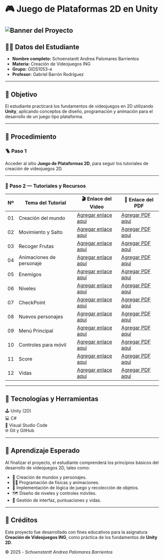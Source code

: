 

# 🎮 **Juego de Plataformas 2D en Unity**
![Banner del Proyecto](https://upload.wikimedia.org/wikipedia/commons/c/c4/Unity_2021.svg)
---

## 👩‍🎓 **Datos del Estudiante**
- **Nombre completo:** Schoenstantt Andrea Palomares Barrientos  
- **Materia:** Creación de Videojuegos ING  
- **Grupo:** GIDS1053-e  
- **Profesor:** Gabriel Barrón Rodríguez  

---

## 🎯 **Objetivo**
El estudiante practicará los fundamentos de videojuegos en 2D utilizando **Unity**, aplicando conceptos de diseño, programación y animación para el desarrollo de un juego tipo plataforma.

---

## 🧭 **Procedimiento**

### 🪜 **Paso 1**
Acceder al sitio **Juego de Plataformas 2D**, para seguir los tutoriales de creación de videojuegos 2D.

---

### 🎥 **Paso 2 — Tutoriales y Recursos**

| Nº | Tema del Tutorial | 🎬 Enlace del Video | 📘 Enlace del PDF |
|:--:|--------------------|--------------------|------------------|
| 01 | Creación del mundo | [Agregar enlace aquí](#) | [Agregar PDF aquí](#) |
| 02 | Movimiento y Salto | [Agregar enlace aquí](#) | [Agregar PDF aquí](#) |
| 03 | Recoger Frutas | [Agregar enlace aquí](#) | [Agregar PDF aquí](#) |
| 04 | Animaciones de personaje | [Agregar enlace aquí](#) | [Agregar PDF aquí](#) |
| 05 | Enemigos | [Agregar enlace aquí](#) | [Agregar PDF aquí](#) |
| 06 | Niveles | [Agregar enlace aquí](#) | [Agregar PDF aquí](#) |
| 07 | CheckPoint | [Agregar enlace aquí](#) | [Agregar PDF aquí](#) |
| 08 | Nuevos personajes | [Agregar enlace aquí](#) | [Agregar PDF aquí](#) |
| 09 | Menú Principal | [Agregar enlace aquí](#) | [Agregar PDF aquí](#) |
| 10 | Controles para móvil | [Agregar enlace aquí](#) | [Agregar PDF aquí](#) |
| 11 | Score | [Agregar enlace aquí](#) | [Agregar PDF aquí](#) |
| 12 | Vidas | [Agregar enlace aquí](#) | [Agregar PDF aquí](#) |

---

## 🧩 **Tecnologías y Herramientas**
🕹️ Unity (2D)  
💻 C#  
🧠 Visual Studio Code  
🌐 Git y GitHub  

---

## 🧠 **Aprendizaje Esperado**
Al finalizar el proyecto, el estudiante comprenderá los principios básicos del desarrollo de videojuegos 2D, tales como:

- 🎨 Creación de mundos y personajes.  
- 🧍‍♂️ Programación de físicas y animaciones.  
- 🍎 Implementación de lógica de juego y recolección de objetos.  
- 🗺️ Diseño de niveles y controles móviles.  
- 🧮 Gestión de interfaz, puntuaciones y vidas.  

---

## 🏁 **Créditos**
Este proyecto fue desarrollado con fines educativos para la asignatura **Creación de Videojuegos ING**, como práctica de los fundamentos de **Unity 2D**.  

© 2025 - *Schoenstantt Andrea Palomares Barrientos*
